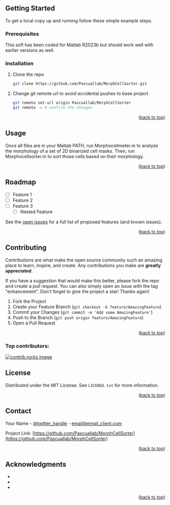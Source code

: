 <!-- GETTING STARTED -->
## Getting Started

<!--This is an example of how you may give instructions on setting up your project locally.-->
To get a local copy up and running follow these simple example steps.

### Prerequisites

This soft has been coded for Matlab R2023b but should work well with earlier versions as well.
<!-- * npm
  ```sh
  npm install npm@latest -g
  ```-->

### Installation

1. Clone the repo
   ```sh
   git clone https://github.com/Pascuallab/MorphCellSorter.git
   ```
2. Change git remote url to avoid accidental pushes to base project
   ```sh
   git remote set-url origin Pascuallab/MorphCellSorter
   git remote -v # confirm the changes
   ```

<p align="right">(<a href="#readme-top">back to top</a>)</p>



<!-- USAGE EXAMPLES -->
## Usage

Once all files are in your Matlab PATH, run Morphocellmeter.m to analyze the morphology of a set of 2D binarized cell masks. Then, run Morphocellsorter.m to sort those cells based on their morphology.

<!--_For more examples, please refer to the [Documentation](https://example.com)_-->

<p align="right">(<a href="#readme-top">back to top</a>)</p>


<!-- ROADMAP -->
## Roadmap

- [ ] Feature 1
- [ ] Feature 2
- [ ] Feature 3
    - [ ] Nested Feature

See the [open issues](https://github.com/Pascuallab/MorphCellSorter/issues) for a full list of proposed features (and known issues).

<p align="right">(<a href="#readme-top">back to top</a>)</p>



<!-- CONTRIBUTING -->
## Contributing

Contributions are what make the open source community such an amazing place to learn, inspire, and create. Any contributions you make are **greatly appreciated**.

If you have a suggestion that would make this better, please fork the repo and create a pull request. You can also simply open an issue with the tag "enhancement".
Don't forget to give the project a star! Thanks again!

1. Fork the Project
2. Create your Feature Branch (`git checkout -b feature/AmazingFeature`)
3. Commit your Changes (`git commit -m 'Add some AmazingFeature'`)
4. Push to the Branch (`git push origin feature/AmazingFeature`)
5. Open a Pull Request

<p align="right">(<a href="#readme-top">back to top</a>)</p>

### Top contributors:

<a href="https://github.com/Pascuallab/MorphCellSorter/graphs/contributors">
  <img src="https://contrib.rocks/image?repo=Pascuallab/MorphCellSorter" alt="contrib.rocks image" />
</a>



<!-- LICENSE -->
## License

Distributed under the MIT License. See `LICENSE.txt` for more information.

<p align="right">(<a href="#readme-top">back to top</a>)</p>



<!-- CONTACT -->
## Contact

Your Name - [@twitter_handle](https://twitter.com/twitter_handle) - email@email_client.com

Project Link: [https://github.com/Pascuallab/MorphCellSorter](https://github.com/Pascuallab/MorphCellSorter)

<p align="right">(<a href="#readme-top">back to top</a>)</p>



<!-- ACKNOWLEDGMENTS -->
## Acknowledgments

* []()
* []()
* []()

<p align="right">(<a href="#readme-top">back to top</a>)</p>



<!-- MARKDOWN LINKS & IMAGES -->
<!-- https://www.markdownguide.org/basic-syntax/#reference-style-links -->
[contributors-shield]: https://img.shields.io/github/contributors/Pascuallab/MorphCellSorter.svg?style=for-the-badge
[contributors-url]: https://github.com/Pascuallab/MorphCellSorter/graphs/contributors
[forks-shield]: https://img.shields.io/github/forks/Pascuallab/MorphCellSorter.svg?style=for-the-badge
[forks-url]: https://github.com/Pascuallab/MorphCellSorter/network/members
[stars-shield]: https://img.shields.io/github/stars/Pascuallab/MorphCellSorter.svg?style=for-the-badge
[stars-url]: https://github.com/Pascuallab/MorphCellSorter/stargazers
[issues-shield]: https://img.shields.io/github/issues/Pascuallab/MorphCellSorter.svg?style=for-the-badge
[issues-url]: https://github.com/Pascuallab/MorphCellSorter/issues
[license-shield]: https://img.shields.io/github/license/Pascuallab/MorphCellSorter.svg?style=for-the-badge
[license-url]: https://github.com/Pascuallab/MorphCellSorter/blob/master/LICENSE.txt
[linkedin-shield]: https://img.shields.io/badge/-LinkedIn-black.svg?style=for-the-badge&logo=linkedin&colorB=555
[linkedin-url]: https://linkedin.com/in/linkedin_username
[product-screenshot]: images/screenshot.png
[Next.js]: https://img.shields.io/badge/next.js-000000?style=for-the-badge&logo=nextdotjs&logoColor=white
[Next-url]: https://nextjs.org/
[React.js]: https://img.shields.io/badge/React-20232A?style=for-the-badge&logo=react&logoColor=61DAFB
[React-url]: https://reactjs.org/
[Vue.js]: https://img.shields.io/badge/Vue.js-35495E?style=for-the-badge&logo=vuedotjs&logoColor=4FC08D
[Vue-url]: https://vuejs.org/
[Angular.io]: https://img.shields.io/badge/Angular-DD0031?style=for-the-badge&logo=angular&logoColor=white
[Angular-url]: https://angular.io/
[Svelte.dev]: https://img.shields.io/badge/Svelte-4A4A55?style=for-the-badge&logo=svelte&logoColor=FF3E00
[Svelte-url]: https://svelte.dev/
[Laravel.com]: https://img.shields.io/badge/Laravel-FF2D20?style=for-the-badge&logo=laravel&logoColor=white
[Laravel-url]: https://laravel.com
[Bootstrap.com]: https://img.shields.io/badge/Bootstrap-563D7C?style=for-the-badge&logo=bootstrap&logoColor=white
[Bootstrap-url]: https://getbootstrap.com
[JQuery.com]: https://img.shields.io/badge/jQuery-0769AD?style=for-the-badge&logo=jquery&logoColor=white
[JQuery-url]: https://jquery.com 
